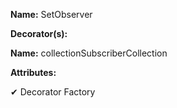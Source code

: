 **Name:** SetObserver

**Decorator(s):**

**Name:** collectionSubscriberCollection

**Attributes:**

✔ Decorator Factory

